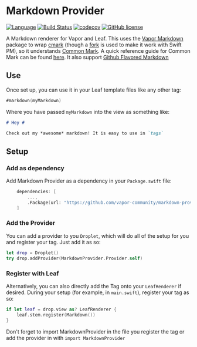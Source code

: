 # Markdown Provider

[![Language](https://img.shields.io/badge/Swift-3.1-brightgreen.svg)](http://swift.org)
[![Build Status](https://travis-ci.org/vapor-community/markdown-provider.svg?branch=master)](https://travis-ci.org/vapor-community/markdown-provider)
[![codecov](https://codecov.io/gh/vapor-community/markdown-provider/branch/master/graph/badge.svg)](https://codecov.io/gh/vapor-community/mmarkdown-provider)
[![GitHub license](https://img.shields.io/badge/license-MIT-blue.svg)](https://raw.githubusercontent.com/vapor-community/markdown-provider/master/LICENSE)

A Markdown renderer for Vapor and Leaf. This uses the [Vapor Markdown](https://github.com/vapor/markdown) package to wrap [cmark](https://github.com/jgm/cmark) (though a [fork](https://github.com/brokenhandsio/cmark-gfm) is used to make it work with Swift PM), so it understands [Common Mark](http://commonmark.org). A quick reference guide for Common Mark can be found [here](http://commonmark.org/help/). It also support [Github Flavored Markdown](https://guides.github.com/features/mastering-markdown/)

## Use

Once set up, you can use it in your Leaf template files like any other tag:

```swift
#markdown(myMarkdown)
```

Where you have passed `myMarkdown` into the view as something like:

```markdown
# Hey #

Check out my *awesome* markdown! It is easy to use in `tags`
```

## Setup

### Add as dependency

Add Markdown Provider as a dependency in your `Package.swift` file:

```swift
    dependencies: [
        ...,
        .Package(url: "https://github.com/vapor-community/markdown-provider", majorVersion: 0)
    ]
```

### Add the Provider

You can add a provider to you `Droplet`, which will do all of the setup for you and register your tag. Just add it as so:

```swift
let drop = Droplet()
try drop.addProvider(MarkdownProvider.Provider.self)
```


### Register with Leaf

Alternatively, you can also directly add the Tag onto your `LeafRenderer` if desired. During your setup (for example, in `main.swift`), register your tag as so:

```swift
if let leaf = drop.view as? LeafRenderer {
    leaf.stem.register(Markdown())
}
```

Don't forget to import MarkdownProvider in the file you register the tag or add the provider in with `import MarkdownProvider`
